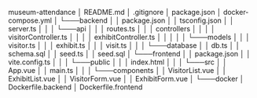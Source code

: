 museum-attendance
│   README.md
│   .gitignore
│   package.json
│   docker-compose.yml
│
└───backend
│   │   package.json
│   │   tsconfig.json
│   │   server.ts
│   │
│   └───api
│   │   │   routes.ts
│   │   │   controllers
│   │   │   │   visitorController.ts
│   │   │   │   exhibitController.ts
│   │   │
│   │   └───models
│   │       │   visitor.ts
│   │       │   exhibit.ts
│   │       │   visit.ts
│   │
│   └───database
│       │   db.ts
│       │   schema.sql
│       │   seed.ts
│       │   seed.sql
│
└───frontend
│   │   package.json
│   │   vite.config.ts
│   │
│   └───public
│   │   │   index.html
│   │
│   └───src
│       │   App.vue
│       │   main.ts
│       │
│       └───components
│           │   VisitorList.vue
│           │   ExhibitList.vue
│           │   VisitorForm.vue
│           │   ExhibitForm.vue
│
└───docker
    │   Dockerfile.backend
    │   Dockerfile.frontend